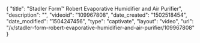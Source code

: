 {
    "title": "Stadler Form&trade; Robert Evaporative Humidifier and Air Purifier",
    "description": "",
    "videoid": "109967808",
    "date_created": "1502518454",
    "date_modified": "1504247456",
    "type": "captivate",
    "layout": "video",
    "url": "\/v\/stadler-form-robert-evaporative-humidifier-and-air-purifier\/109967808"
}